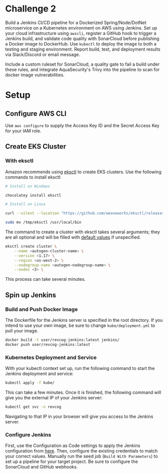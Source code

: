 # Challenge 2
Build a Jenkins CI/CD pipeline for a Dockerized Spring/Node/DotNet microservice on a Kubernetes environment on AWS using Jenkins. Set up your cloud infrastructure using `awscli`, register a GitHub hook to trigger a Jenkins build, and validate code quality with SonarCloud before publishing a Docker image to DockerHub. Use `kubectl` to deploy the image to both a testing and staging environment. Report build, test, and deployment results via Slack/Discord or email message.

Include a custom ruleset for SonarCloud, a quality gate to fail a build under these rules, and integrate AquaSecurity's Trivy into the pipeline to scan for docker image vulnerabilities.

# Setup
## Configure AWS CLI
Use `aws configure` to supply the Access Key ID and the Secret Access Key for your IAM role.

## Create EKS Cluster
### With eksctl
Amazon recommends using [eksctl](https://eksctl.io/) to create EKS clusters. Use the following commands to install eksctl:
```sh
# Install on Windows

chocolatey install eksctl

# Install on Linux

curl --silent --location "https://github.com/weaveworks/eksctl/releases/latest/download/eksctl_$(uname -s)_amd64.tar.gz" | tar xz -C /tmp

sudo mv /tmp/eksctl /usr/local/bin
```

The command to create a cluster with eksctl takes several arguments; they are all optional and will be filled with [default values](https://github.com/weaveworks/eksctl#basic-usage) if unspecified.
```sh
eksctl create cluster \
    --name <autogen-cluster-name> \
    --version <1.17> \
    --region <us-west-2> \
    --nodegroup-name <autogen-nodegroup-name> \
    --nodes <3> \
```
This process can take several minutes.

## Spin up Jenkins
### Build and Push Docker Image
The Dockerfile for the Jenkins server is specified in the root directory. If you intend to use your own image, be sure to change `kube/deployment.yml` to pull your image.
```sh
docker build -t user/revcog-jenkins:latest jenkins/
docker push user/revcog-jenkins:latest
```

### Kubernetes Deployment and Service
With your kubectl context set up, run the following command to start the Jenkins deployment and service:
```sh
kubectl apply -f kube/
```
This can take a few minutes. Once it is finished, the following command will give you the external IP of your Jenkins server:
```sh
kubectl get svc -n revcog
```
Navigating to that IP in your browser will give you access to the Jenkins server.

### Configure Jenkins
First, use the Configuration as Code settings to apply the Jenkins configuration from [here](https://raw.githubusercontent.com/revature-devops-prep-2020/alxl-challenge2/main/jenkins.yaml). Then, configure the existing credentials to match your correct values. Manually run the seed job (`Build With Parameters`) to set up a pipeline for your target project. Be sure to configure the SonarCloud and GitHub webhooks.